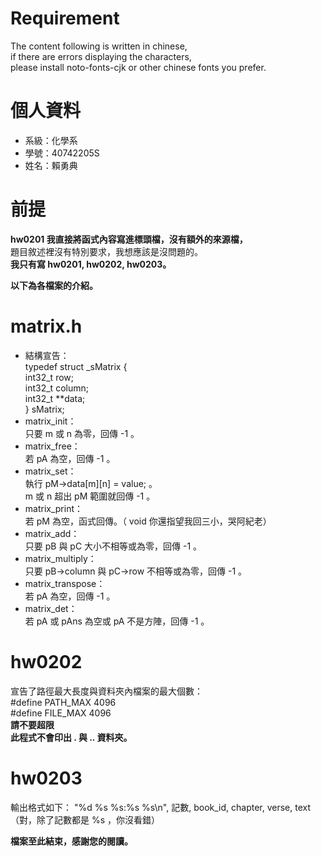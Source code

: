 # Requirement
The content following is written in chinese,  
if there are errors displaying the characters,  
please install noto-fonts-cjk or other chinese fonts you prefer.  
  
# 個人資料
- 系級：化學系
- 學號：40742205S
- 姓名：賴勇典
  
# 前提
**hw0201 我直接將函式內容寫進標頭檔，沒有額外的來源檔，**  
題目敘述裡沒有特別要求，我想應該是沒問題的。  
**我只有寫 hw0201, hw0202, hw0203。**  
  
**以下為各檔案的介紹。**  
  
# matrix.h
- 結構宣告：  
typedef struct _sMatrix {  
    int32_t row;  
    int32_t column;  
    int32_t **data;  
} sMatrix;  
- matrix_init：  
只要 m 或 n 為零，回傳 -1 。
- matrix_free：  
若 pA 為空，回傳 -1 。
- matrix_set：  
執行 pM->data[m][n] = value; 。  
m 或 n 超出 pM 範圍就回傳 -1 。
- matrix_print：  
若 pM 為空，函式回傳。（ void 你還指望我回三小，哭阿紀老）
- matrix_add：  
只要 pB 與 pC 大小不相等或為零，回傳 -1 。
- matrix_multiply：  
只要 pB->column 與 pC->row 不相等或為零，回傳 -1 。
- matrix_transpose：  
若 pA 為空，回傳 -1 。
- matrix_det：  
若 pA 或 pAns 為空或 pA 不是方陣，回傳 -1 。

# hw0202
宣告了路徑最大長度與資料夾內檔案的最大個數：  
#define PATH_MAX 4096  
#define FILE_MAX 4096  
**請不要超限**  
**此程式不會印出 . 與 .. 資料夾。**  
  
# hw0203
輸出格式如下：
"%d %s %s:%s %s\n", 記數, book_id, chapter, verse, text  
（對，除了記數都是 %s ，你沒看錯）  
  
  

**檔案至此結束，感謝您的閱讀。**